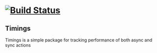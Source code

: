 # [![Build Status](https://travis-ci.org/dart-lang/build.svg?branch=master)](https://travis-ci.org/dart-lang/build)

## Timings

Timings is a simple package for tracking performance of both async and sync actions
